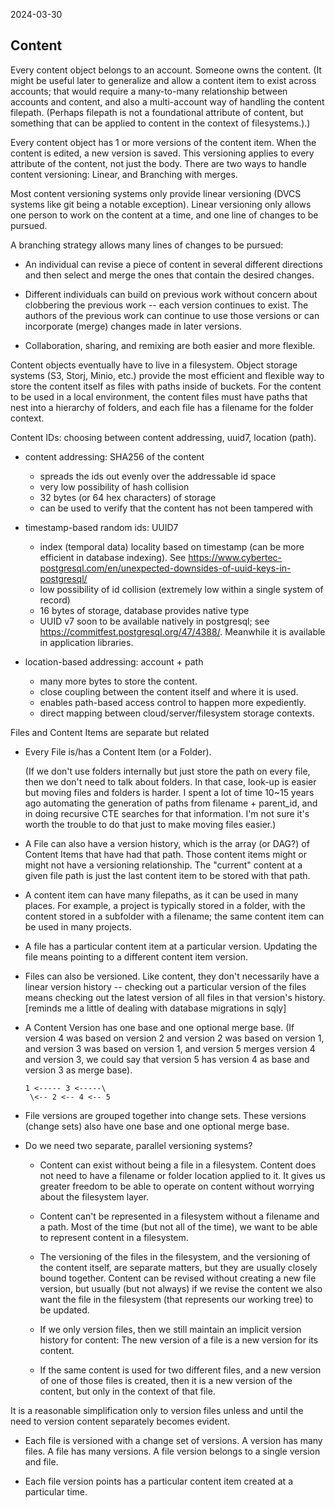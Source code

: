 2024-03-30

## Content

Every content object belongs to an account. Someone owns the content. (It might be useful later to generalize and allow a content item to exist across accounts; that would require a many-to-many relationship between accounts and content, and also a multi-account way of handling the content filepath. (Perhaps filepath is not a foundational attribute of content, but something that can be applied to content in the context of filesystems.).)

Every content object has 1 or more versions of the content item. When the content is edited, a new version is saved. This versioning applies to every attribute of the content, not just the body. There are two ways to handle content versioning: Linear, and Branching with merges. 

Most content versioning systems only provide linear versioning (DVCS systems like git being a notable exception). Linear versioning only allows one person to work on the content at a time, and one line of changes to be pursued. 

A branching strategy allows many lines of changes to be pursued:

- An individual can revise a piece of content in several different directions and then select and merge the ones that contain the desired changes.

- Different individuals can build on previous work without concern about clobbering the previous work -- each version continues to exist. The authors of the previous work can continue to use those versions or can incorporate (merge) changes made in later versions.

- Collaboration, sharing, and remixing are both easier and more flexible.

Content objects eventually have to live in a filesystem. Object storage systems (S3, Storj, Minio, etc.) provide the most efficient and flexible way to store the content itself as files with paths inside of buckets. For the content to be used in a local environment, the content files must have paths that nest into a hierarchy of folders, and each file has a filename for the folder context.

Content IDs: choosing between content addressing, uuid7, location (path).

- content addressing: SHA256 of the content
    - spreads the ids out evenly over the addressable id space
    - very low possibility of hash collision
    - 32 bytes (or 64 hex characters) of storage
    - can be used to verify that the content has not been tampered with

- timestamp-based random ids: UUID7
    - index (temporal data) locality based on timestamp (can be more efficient in database indexing). See <https://www.cybertec-postgresql.com/en/unexpected-downsides-of-uuid-keys-in-postgresql/>
    - low possibility of id collision (extremely low within a single system of record)
    - 16 bytes of storage, database provides native type
    - UUID v7 soon to be available natively in postgresql; see <https://commitfest.postgresql.org/47/4388/>. Meanwhile it is available in application libraries. 

- location-based addressing: account + path
    - many more bytes to store the content.
    - close coupling between the content itself and where it is used.
    - enables path-based access control to happen more expediently.
    - direct mapping between cloud/server/filesystem storage contexts.

Files and Content Items are separate but related

- Every File is/has a Content Item (or a Folder). 
    
    (If we don't use folders internally but just store the path on every file, then we don't need to talk about folders. In that case, look-up is easier but moving files and folders is harder. I spent a lot of time 10~15 years ago automating the generation of paths from filename + parent_id, and in doing recursive CTE searches for that information. I'm not sure it's worth the trouble to do that just to make moving files easier.)

- A File can also have a version history, which is the array (or DAG?) of Content Items that have had that path. Those content items might or might not have a versioning relationship. The "current" content at a given file path is just the last content item to be stored with that path.

- A content item can have many filepaths, as it can be used in many places. For example, a project is typically stored in a folder, with the content stored in a subfolder with a filename; the same content item can be used in many projects.

- A file has a particular content item at a particular version. Updating the file means pointing to a different content item version.

- Files can also be versioned. Like content, they don't necessarily have a linear version history -- checking out a particular version of the files means checking out the latest version of all files in that version's history. [reminds me a little of dealing with database migrations in sqly]

- A Content Version has one base and one optional merge base. (If version 4 was based on version 2 and version 2 was based on version 1, and version 3 was based on version 1, and version 5 merges version 4 and version 3, we could say that version 5 has version 4 as base and version 3 as merge base).
    ```
    1 <----- 3 <-----\
     \<-- 2 <-- 4 <-- 5
    ```

- File versions are grouped together into change sets. These versions (change sets) also have one base and one optional merge base.

- Do we need two separate, parallel versioning systems? 
    
    - Content can exist without being a file in a filesystem. Content does not need to have a filename or folder location applied to it. It gives us greater freedom to be able to operate on content without worrying about the filesystem layer.
    
    - Content can't be represented in a filesystem without a filename and a path. Most of the time (but not all of the time), we want to be able to represent content in a filesystem.

    - The versioning of the files in the filesystem, and the versioning of the content itself, are separate matters, but they are usually closely bound together. Content can be revised without creating a new file version, but usually (but not always) if we revise the content we also want the file in the filesystem (that represents our working tree) to be updated.

    - If we only version files, then we still maintain an implicit version history for content: The new version of a file is a new version for its content. 

    - If the same content is used for two different files, and a new version of one of those files is created, then it is a new version of the content, but only in the context of that file. 
    
It is a reasonable simplification only to version files unless and until the need to version content separately becomes evident.

- Each file is versioned with a change set of versions. A version has many files. A file has many versions. A file version belongs to a single version and file.

- Each file version points has a particular content item created at a particular time.